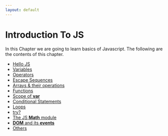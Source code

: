 ```yaml
---
layout: default
---
```

# Introduction To JS
In this Chapter we are going to learn basics of Javascript.
The following are the contents of this chapter.

* [Hello JS](hello_js)
* [Variables](variables)
* [Operators](operators)
* [Escape Sequences](esc_sequences)
* [Arrays & their operations](arrays_n_operations)
* [Functions](functions)
* [Scope of **var**](scope)
* [Conditional Statements](conditions)
* [Loops](loops)
* [try?](try)
* [The JS **Math** module](math)
* [**DOM** and its **events**](dom_n_events)
* [Others](others)
